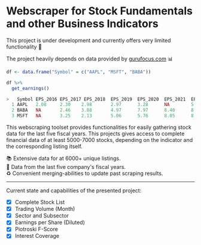 # Webscraper for Stock Fundamentals and other Business Indicators

This project is under development and currently offers very limited functionality 🔌

The project heavily depends on data provided by [gurufocus.com](https://www.gurufocus.com/new_index/) 📊

```r
df <- data.frame("Symbol" = c("AAPL", "MSFT", "BABA"))

df %>%
  get_earnings()

>   Symbol EPS_2016 EPS_2017 EPS_2018  EPS_2019  EPS_2020  EPS_2021  EPS_TTM
  1 AAPL   2.08     2.30    2.98       2.97      3.28      NA        5.11
  2 BABA   NA       2.46    3.88       4.97      7.97      8.40      8.20
  3 MSFT   NA       3.25    2.13       5.06      5.76      8.05      8.05
```

This webscraping toolset provides functionalities for easily gathering stock data for the last five fiscal years.
This projects gives access to complete financial data of at least 5000-7000 stocks, depending on the indicator and the corresponding listing itself.

📚 Extensive data for at 6000+ unique listings. <br>
:date: Data from the last five company's fiscal years. <br>
:recycle: Convenient merging-abilities to update past scraping results. <br>

_________________________________________________________
Current state and capabilities of the presented project:
- [x] Complete Stock List
- [x] Trading Volume (Month)
- [x] Sector and Subsector
- [x] Earnings per Share (Diluted)
- [x] Piotroski F-Score
- [x] Interest Coverage
